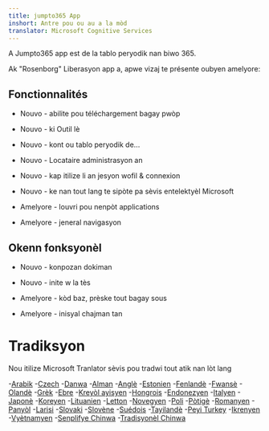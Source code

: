 ```yaml
---
title: jumpto365 App
inshort: Antre pou ou au a la mòd
translator: Microsoft Cognitive Services
---
```



A Jumpto365 app est de la tablo peryodik nan biwo 365. 

Ak "Rosenborg" Liberasyon app a, apwe vizaj te présente oubyen amelyore:

## Fonctionnalités

* Nouvo - abilite pou téléchargement bagay pwòp

* Nouvo - ki Outil lè

* Nouvo - kont ou tablo peryodik de...

* Nouvo - Locataire administrasyon an

* Nouvo - kap itilize li an jesyon wofil & connexion

* Nouvo - ke nan tout lang te sipòte pa sèvis entelektyèl Microsoft

* Amelyore - louvri pou nenpòt applications

* Amelyore - jeneral navigasyon

## Okenn fonksyonèl

* Nouvo - konpozan dokiman

* Nouvo - inite w la tès

* Amelyore - kòd baz, prèske tout bagay sous

* Amelyore - inisyal chajman tan


# Tradiksyon
Nou itilize Microsoft Tranlator sèvis pou tradwi tout atik nan lòt lang

-[Arabik](https://preview.app.jumpto365.com/tool/jumpto365/language/ar)
-[Czech](https://preview.app.jumpto365.com/tool/jumpto365/language/cs)
-[Danwa](https://preview.app.jumpto365.com/tool/jumpto365/language/da)
-[Alman](https://preview.app.jumpto365.com/tool/jumpto365/language/de)
-[Anglè](https://preview.app.jumpto365.com/tool/jumpto365/language/en)
-[Estonien](https://preview.app.jumpto365.com/tool/jumpto365/language/et)
-[Fenlandè](https://preview.app.jumpto365.com/tool/jumpto365/language/fi)
-[Fwansè](https://preview.app.jumpto365.com/tool/jumpto365/language/fr)
-[Olandè](https://preview.app.jumpto365.com/tool/jumpto365/language/nl)
-[Grèk](https://preview.app.jumpto365.com/tool/jumpto365/language/el)
-[Ebre](https://preview.app.jumpto365.com/tool/jumpto365/language/he)
-[Kreyòl ayisyen](https://preview.app.jumpto365.com/tool/jumpto365/language/ht)
-[Hongrois](https://preview.app.jumpto365.com/tool/jumpto365/language/hu)
-[Endonezyen](https://preview.app.jumpto365.com/tool/jumpto365/language/id)
-[Italyen](https://preview.app.jumpto365.com/tool/jumpto365/language/it)
-[Japonè](https://preview.app.jumpto365.com/tool/jumpto365/language/ja)
-[Koreyen](https://preview.app.jumpto365.com/tool/jumpto365/language/ko)
-[Lituanien](https://preview.app.jumpto365.com/tool/jumpto365/language/lt)
-[Letton](https://preview.app.jumpto365.com/tool/jumpto365/language/lv)
-[Novegyen](https://preview.app.jumpto365.com/tool/jumpto365/language/no)
-[Poli](https://preview.app.jumpto365.com/tool/jumpto365/language/pl)
-[Pòtigè](https://preview.app.jumpto365.com/tool/jumpto365/language/pt)
-[Romanyen](https://preview.app.jumpto365.com/tool/jumpto365/language/ro)
-[Panyòl](https://preview.app.jumpto365.com/tool/jumpto365/language/es)
-[Larisi](https://preview.app.jumpto365.com/tool/jumpto365/language/ru)
-[Slovaki](https://preview.app.jumpto365.com/tool/jumpto365/language/sk)
-[Slovène](https://preview.app.jumpto365.com/tool/jumpto365/language/sl)
-[Suédois](https://preview.app.jumpto365.com/tool/jumpto365/language/sv)
-[Tayilandè](https://preview.app.jumpto365.com/tool/jumpto365/language/th)
-[Peyi Turkey](https://preview.app.jumpto365.com/tool/jumpto365/language/tr)
-[Ikrenyen](https://preview.app.jumpto365.com/tool/jumpto365/language/uk)
-[Vyètnamyen](https://preview.app.jumpto365.com/tool/jumpto365/language/vi)
-[Senplifye Chinwa](https://preview.app.jumpto365.com/tool/jumpto365/language/zh-CHS)
-[Tradisyonèl Chinwa](https://preview.app.jumpto365.com/tool/jumpto365/language/zh-CHT)

